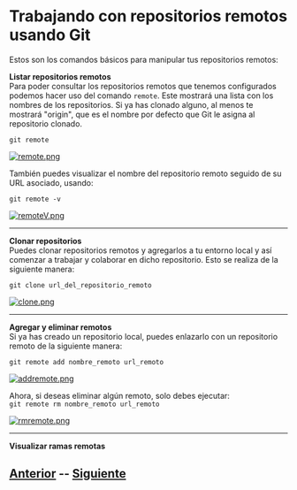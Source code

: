 # **Trabajando con repositorios remotos usando Git**  
Estos son los comandos básicos para manipular tus repositorios remotos:

**Listar repositorios remotos**  
Para poder consultar los repositorios remotos que tenemos configurados podemos hacer uso del comando <code>remote</code>. Este mostrará una lista con los nombres de los repositorios. Si ya has clonado alguno, al menos te mostrará "origin", que es el nombre por defecto que Git le asigna al repositorio clonado.  

<code>git remote</code>  

[![remote.png](https://s5.postimg.org/59q2xxc87/remote.png)](https://postimg.org/image/ph3iq89pf/)  


También puedes visualizar el nombre del repositorio remoto seguido de su URL asociado, usando:

<code>git remote -v</code>  

[![remoteV.png](https://s5.postimg.org/5nrexiwbr/remote_V.png)](https://postimg.org/image/e60v1v2ub/)
***

**Clonar repositorios**  
Puedes clonar repositorios remotos y agregarlos a tu entorno local y así comenzar a trabajar y colaborar en dicho repositorio. Esto se realiza de la siguiente manera:   

<code>git clone url_del_repositorio_remoto</code>  

[![clone.png](https://s5.postimg.org/rbkylpm3r/clone.png)](https://postimg.org/image/vxh2u27mr/)  
***
**Agregar y eliminar remotos**  
Si ya has creado un repositorio local, puedes enlazarlo con un repositorio remoto de la siguiente manera:  

<code>git remote add nombre_remoto url_remoto</code>  

[![addremote.png](https://s5.postimg.org/sf52xo6qv/addremote.png)](https://postimg.org/image/ey84eswf7/)  

Ahora, si deseas eliminar algún remoto, solo debes ejecutar:  
<code>git remote rm nombre_remoto url_remoto</code>  

[![rmremote.png](https://s5.postimg.org/5eyflc8x3/rmremote.png)](https://postimg.org/image/y4lbhzcwz/)  
***
**Visualizar ramas remotas**  


## [Anterior](Page7.md)  --  [Siguiente](Page8.md)
